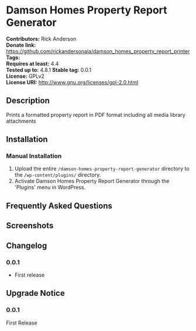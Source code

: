 # Damson Homes Property Report Generator #
**Contributors:**      Rick Anderson  
**Donate link:**       https://github.com/rickandersonaia/damson_homes_property_report_printer  
**Tags:**  
**Requires at least:** 4.4  
**Tested up to:**      4.8.1 
**Stable tag:**        0.0.1  
**License:**           GPLv2  
**License URI:**       http://www.gnu.org/licenses/gpl-2.0.html  

## Description ##

Prints a formatted property report in PDF format including all media library attachments

## Installation ##

### Manual Installation ###

1. Upload the entire `/damson-homes-property-report-generator` directory to the `/wp-content/plugins/` directory.
2. Activate Damson Homes Property Report Generator through the 'Plugins' menu in WordPress.

## Frequently Asked Questions ##


## Screenshots ##


## Changelog ##

### 0.0.1 ###
* First release

## Upgrade Notice ##

### 0.0.1 ###
First Release
